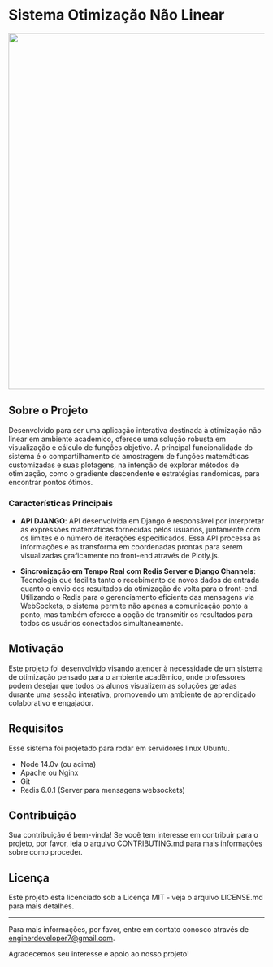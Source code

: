 # Sistema Otimização Não Linear

<img width="700" src="https://raw.githubusercontent.com/JonathanRaniereM/sistema_otimizacao/main/otimizacao_front/src/views/assets/images/otimizacao_demonstrativo.gif">

## Sobre o Projeto

Desenvolvido para ser uma aplicação interativa destinada à otimização não linear em ambiente academico, oferece uma solução robusta em visualização e cálculo de funções objetivo. A principal funcionalidade do sistema é o compartilhamento de amostragem de funções matemáticas customizadas e suas plotagens, na intenção de explorar métodos de otimização, como o gradiente descendente e estratégias randomicas, para encontrar pontos ótimos. 

### Características Principais

- **API DJANGO**: API desenvolvida em Django é responsável por interpretar as expressões matemáticas fornecidas pelos usuários, juntamente com os limites e o número de iterações especificados. Essa API processa as informações e as transforma em coordenadas prontas para serem visualizadas graficamente no front-end através de Plotly.js.
  
- **Sincronização em Tempo Real com Redis Server e Django Channels**: Tecnologia que facilita tanto o recebimento de novos dados de entrada quanto o envio dos resultados da otimização de volta para o front-end. Utilizando o Redis para o gerenciamento eficiente das mensagens via WebSockets, o sistema permite não apenas a comunicação ponto a ponto, mas também oferece a opção de transmitir os resultados para todos os usuários conectados simultaneamente.



## Motivação

Este projeto foi desenvolvido visando atender à necessidade de um sistema de otimização pensado para o ambiente acadêmico, onde professores podem desejar que todos os alunos visualizem as soluções geradas durante uma sessão interativa, promovendo um ambiente de aprendizado colaborativo e engajador.



## Requisitos

Esse sistema foi projetado para rodar em servidores linux Ubuntu.

- Node 14.0v (ou acima)
- Apache ou Nginx
- Git
- Redis 6.0.1 (Server para mensagens websockets)


## Contribuição

Sua contribuição é bem-vinda! Se você tem interesse em contribuir para o projeto, por favor, leia o arquivo CONTRIBUTING.md para mais informações sobre como proceder.

## Licença

Este projeto está licenciado sob a Licença MIT - veja o arquivo LICENSE.md para mais detalhes.

---

Para mais informações, por favor, entre em contato conosco através de enginerdeveloper7@gmail.com.

Agradecemos seu interesse e apoio ao nosso projeto!
